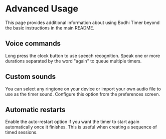 # Advanced Usage

This page provides additional information about using Bodhi Timer beyond the basic instructions in the main README.

## Voice commands

Long press the clock button to use speech recognition. Speak one or more durations separated by the word "again" to queue multiple timers.

## Custom sounds

You can select any ringtone on your device or import your own audio file to use as the timer sound. Configure this option from the preferences screen.

## Automatic restarts

Enable the auto-restart option if you want the timer to start again automatically once it finishes. This is useful when creating a sequence of timed sessions.

